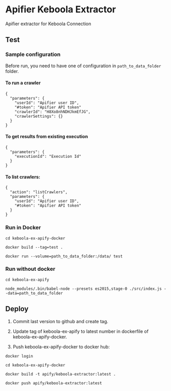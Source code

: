 # Apifier Keboola Extractor

Apifier extractor for Keboola Connection

## Test

### Sample configuration

Before run, you need to have one of configuration in `path_to_data_folder` folder.

#### To run a crawler

```
{
  "parameters": {
    "userId": "Apifier user ID",
    "#token": "Apifier API token"
    "crawlerId": "H8Xo8nhNDHJkmEfJG",
    "crawlerSettings": {}
  }
}
```

#### To get results from existing execution

```
{
  "parameters": {
    "executionId": "Execution Id"
  }
}
```

#### To list crawlers:
```
{
  "action": "listCrawlers",
  "parameters": {
    "userId": "Apifier user ID",
    "#token": "Apifier API token"
  }
}
```

### Run in Docker

`cd keboola-ex-apify-docker`

`docker build --tag=test .`

`docker run --volume=path_to_data_folder:/data/ test`

### Run without docker

`cd keboola-ex-apify`

`node_modules/.bin/babel-node --presets es2015,stage-0 ./src/index.js --data=path_to_data_folder`

## Deploy

1. Commit last version to github and create tag.

2. Update tag of keboola-ex-apify to latest number in dockerfile of keboola-ex-apify-docker.

3. Push keboola-ex-apify-docker to docker hub:

`docker login`

`cd keboola-ex-apify-docker`

`docker build -t apify/keboola-extractor:latest .`

`docker push apify/keboola-extractor:latest`

